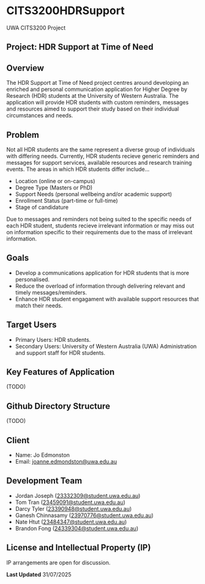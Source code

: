 # CITS3200HDRSupport
UWA CITS3200 Project

## Project: HDR Support at Time of Need

## Overview
The HDR Support at Time of Need project centres around developing an enriched and personal communication application for Higher Degree by Research (HDR) students at the University of Western Australia. The application will provide HDR students with custom reminders, messages and resources aimed to support their study based on their individual circumstances and needs.

## Problem
Not all HDR students are the same represent a diverse group of individuals with differing needs. Currently, HDR students recieve generic reminders and messages for support services, available resources and research training events. The areas in which HDR students differ include...
* Location (online or on-campus)
* Degree Type (Masters or PhD)
* Support Needs (personal wellbeing and/or academic support)
* Enrollment Status (part-time or full-time)
* Stage of candidature

Due to messages and reminders not being suited to the specific needs of each HDR student, students recieve irrelevant information or may miss out on information specific to their requirements due to the mass of irrelevant information.

## Goals
* Develop a communications application for HDR students that is more personalised.
* Reduce the overload of information through delivering relevant and timely messages/reminders.
* Enhance HDR student engagament with available support resources that match their needs.

## Target Users
* Primary Users: HDR students.
* Secondary Users: University of Western Australia (UWA) Administration and support staff for HDR students.
    
## Key Features of Application
(TODO)

## Github Directory Structure
(TODO)

## Client
 * Name: Jo Edmonston
 * Email: joanne.edmondston@uwa.edu.au

## Development Team
* Jordan Joseph (23332309@student.uwa.edu.au)
* Tom Tran (23459091@student.uwa.edu.au)
* Darcy Tyler (23390948@student.uwa.edu.au)
* Ganesh Chinnasamy (23970776@student.uwa.edu.au)
* Nate Htut (23484347@student.uwa.edu.au)
* Brandon Fong (24339304@student.uwa.edu.au)

## License and Intellectual Property (IP)
IP arrangements are open for discussion.

**Last Updated** 31/07/2025
